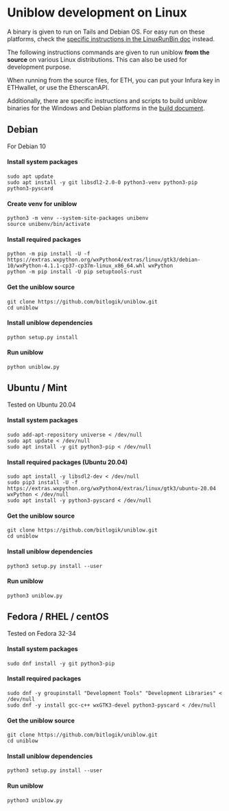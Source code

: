 
# Uniblow development on Linux

A binary is given to run on Tails and Debian OS. For easy run on these platforms, check the [specific instructions in the LinuxRunBin doc](docs/LinuxRunBin.md) instead.

The following instructions commands are given to run uniblow **from the source** on various Linux distributions. This can also be used for development purpose.

When running from the source files, for ETH, you can put your Infura key in ETHwallet, or use the EtherscanAPI.

Additionally, there are specific instructions and scripts to build uniblow binaries for the Windows and Debian platforms in the [build document](docs/Build.md).

## Debian

For Debian 10

#### Install system packages
```
sudo apt update
sudo apt install -y git libsdl2-2.0-0 python3-venv python3-pip python3-pyscard
```

#### Create venv for uniblow
```
python3 -m venv --system-site-packages unibenv
source unibenv/bin/activate
```

#### Install required packages 
```
python -m pip install -U -f https://extras.wxpython.org/wxPython4/extras/linux/gtk3/debian-10/wxPython-4.1.1-cp37-cp37m-linux_x86_64.whl wxPython
python -m pip install -U pip setuptools-rust
```

#### Get the uniblow source
```
git clone https://github.com/bitlogik/uniblow.git
cd uniblow
```

#### Install uniblow dependencies
```
python setup.py install
```

#### Run uniblow
```
python uniblow.py
```


## Ubuntu / Mint

Tested on Ubuntu 20.04

#### Install system packages

```
sudo add-apt-repository universe < /dev/null
sudo apt update < /dev/null
sudo apt install -y git python3-pip < /dev/null
```

#### Install required packages (Ubuntu 20.04)
```
sudo apt install -y libsdl2-dev < /dev/null
sudo pip3 install -U -f https://extras.wxpython.org/wxPython4/extras/linux/gtk3/ubuntu-20.04 wxPython < /dev/null
sudo apt install -y python3-pyscard < /dev/null
```

#### Get the uniblow source
```
git clone https://github.com/bitlogik/uniblow.git
cd uniblow
```

#### Install uniblow dependencies
```
python3 setup.py install --user
```

#### Run uniblow
```
python3 uniblow.py
```


## Fedora / RHEL / centOS

Tested on Fedora 32-34

#### Install system packages
```
sudo dnf install -y git python3-pip
```

#### Install required packages
```
sudo dnf -y groupinstall "Development Tools" "Development Libraries" < /dev/null
sudo dnf -y install gcc-c++ wxGTK3-devel python3-pyscard < /dev/null
```

#### Get the uniblow source
```
git clone https://github.com/bitlogik/uniblow.git
cd uniblow
```

#### Install uniblow dependencies
```
python3 setup.py install --user
```

#### Run uniblow
```
python3 uniblow.py
```
